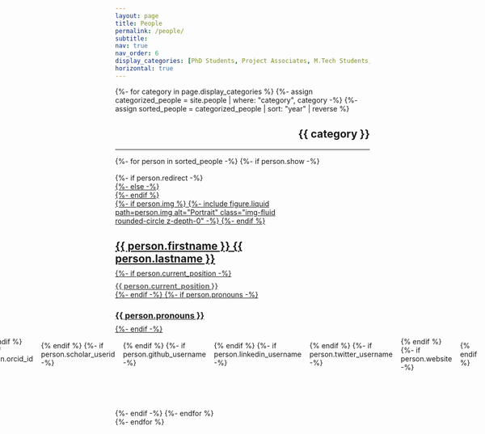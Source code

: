 ```yaml
---
layout: page
title: People
permalink: /people/
subtitle:
nav: true
nav_order: 6
display_categories: [PhD Students, Project Associates, M.Tech Students, PhD Graduates, MTech (Res.) Graduates, Administrator]
horizontal: true
---
```


<style>
.people .grid {
  display: flex;
  flex-wrap: wrap;
  justify-content: flex-start;
  align-items: stretch;
  gap: 1rem;
}

.people .grid-item {
  display: flex;
  flex-direction: column;
  align-items: stretch;
  flex: 1 1 300px; /* Allow items to grow/shrink with minimum width */
  max-width: 350px; /* Prevent items from becoming too wide */
  height: 450px;
}

.people .card {
  height: 100%;
  display: flex;
  flex-direction: column;
  justify-content: space-between;
}

.people .card-body {
  flex-grow: 1;
  display: flex;
  flex-direction: column;
  justify-content: center;
  align-items: center;
  text-align: center;
  padding: 1rem;
}

.people .card-title {
  margin-bottom: 0.5rem;
}

.people .card-icons {
  display: flex;
  justify-content: center;
  align-items: center;
  gap: 0.5rem;
  margin: 0.5rem 0;
}

.people .card-text {
  margin-top: 0.5rem;
  margin-bottom: 0;
}
</style>

<!-- <hr style="border-top: 1px solid #bbb;"> -->

<!-- pages/people.md -->
<div class="people">
  <!-- Display categorized people except Alumni -->
  {%- for category in page.display_categories %}
      <!-- <h2 class="category">{{ category }}</h2> -->
      {%- assign categorized_people = site.people | where: "category", category -%}
      {%- assign sorted_people = categorized_people | sort: "year" | reverse %}
      <h2 style="text-align: right;">{{ category }}</h2>    <hr>
      <div class="grid">
        {%- for person in sorted_people -%}
          {%- if person.show -%}
            <!-- Custom alumni display with current_position -->
            <div class="grid-item">
              {%- if person.redirect -%}
                <a href="{{ person.redirect }}">
              {%- else -%}
                <a href="{{ person.url | relative_url }}">
              {%- endif %}
                <div class="card hoverable">
                  {%- if person.img %}
                    {%- include figure.liquid
                      path=person.img
                      alt="Portrait"
                      class="img-fluid rounded-circle z-depth-0"
                    -%}
                  {%- endif %}
                  <h2 class="card-title text-capitalize">
                    {{ person.firstname }} {{ person.lastname }}
                  </h2>
                  {%- if person.current_position -%}
                    <h3 class="card-text mt-1 mb-2" style="font-size: 0.9rem; color: #666;">
                      {{ person.current_position }}
                    </h3>
                  {%- endif -%}
                  {%- if person.pronouns -%}
                    <h3 class="card-title card-pronouns mb-2">
                      {{ person.pronouns }}
                    </h3>
                  {%- endif -%}
                  <div class="card-icons">
                    {%- if person.email -%}
                      <a href="mailto:{{ person.email | encode_email }}" title="e-mail">
                        <i class="icon mr-1 p-0 fas fa-envelope"></i>
                      </a>
                    {% endif %}
                    {%- if person.orcid_id -%}
                      <a href="https://orcid.org/{{ person.orcid_id }}" title="ORCID">
                        <i class="icon mr-1 p-0 ai ai-orcid"></i>
                      </a>
                    {% endif %}
                    {%- if person.scholar_userid -%}
                      <a href="https://scholar.google.com/citations?user={{ person.scholar_userid }}" title="Google Scholar">
                        <i class="icon mr-1 p-0 ai ai-google-scholar"></i>
                      </a>
                    {% endif %}
                    {%- if person.github_username -%}
                      <a href="https://github.com/{{ person.github_username }}" title="GitHub">
                        <i class="icon mr-1 p-0 fab fa-github"></i>
                      </a>
                    {% endif %}
                    {%- if person.linkedin_username -%}
                      <a href="https://www.linkedin.com/in/{{ person.linkedin_username }}" title="LinkedIn">
                        <i class="icon mr-1 p-0 fab fa-linkedin"></i>
                      </a>
                    {% endif %}
                    {%- if person.twitter_username -%}
                      <a href="https://twitter.com/{{ person.twitter_username }}" title="Twitter">
                        <i class="icon mr-1 p-0 fab fa-twitter"></i>
                      </a>
                    {% endif %}
                    {%- if person.website -%}
                      <a href="{{ person.website }}" title="Website">
                        <i class="icon mr-1 p-0 fas fa-globe"></i>
                      </a>
                    {% endif %}
                  </div>
                  <div class="card-body">
                    <!-- <h3 class="card-text mt-1">{{ person.description }}</h3> -->
                  </div>
                </div>
              </a>
            </div>
          {%- endif -%}
        {%- endfor %}
      </div>
  {%- endfor %}
</div>

